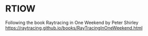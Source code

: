 # RTIOW

Following the book Raytracing in One Weekend
    by Peter Shirley https://raytracing.github.io/books/RayTracingInOneWeekend.html